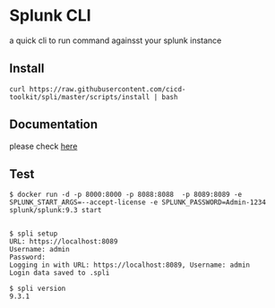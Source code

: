 # Splunk CLI

a quick cli to run command againsst your splunk instance


## Install

```
curl https://raw.githubusercontent.com/cicd-toolkit/spli/master/scripts/install | bash
```

## Documentation

please check [here](./docs/spli.md)

## Test

```
$ docker run -d -p 8000:8000 -p 8088:8088  -p 8089:8089 -e SPLUNK_START_ARGS=--accept-license -e SPLUNK_PASSWORD=Admin-1234 splunk/splunk:9.3 start


$ spli setup
URL: https://localhost:8089
Username: admin
Password:
Logging in with URL: https://localhost:8089, Username: admin
Login data saved to .spli

$ spli version
9.3.1
```





